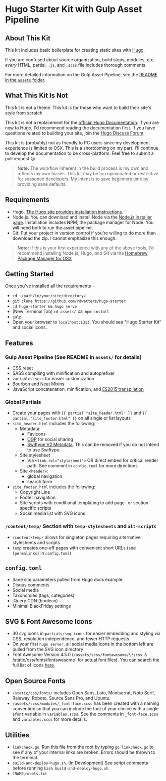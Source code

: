 # Hugo Starter Kit with Gulp Asset Pipeline

## About This Kit

This kit includes basic boilerplate for creating static sites with [Hugo](https://gohugo.io/). 

If you are confused about source organization, build steps, modules, etc, *every* HTML, partial, `.js`, and `.scss` file includes thorough comments. 

For more detailed information on the Gulp Asset Pipeline, see the [README in the `assets` folder](https://github.com/rdwatters/hugo-starter/tree/master/assets).

## What This Kit Is **Not**

This kit is not a theme. This kit is for those who want to build their site's style from scratch.

This kit is not a replacement for the [official Hugo Documentation](http://gohugo.io/overview/introduction/). If you are new to Hugo, I'd recommend reading the documentation first. If you have questions related to building your site, join the [Hugo Discuss Forum](https://discuss.gohugo.io/). 

This kit is (probably) not as friendly to PC users since my development experience is limited to OSX. This is a shortcoming on my part. I'll continue to develop the documentation to be cross-platform. Feel free to submit a pull request :smiley:.

> **Note:** The workflow inherent in the build process is my own and reflects my own biases. This kit may be too opinionated or restrictive for seasoned developers. My intent is to save beginners time by providing sane defaults.

## Requirements

* Hugo. [The Hugo site provides installation instructions](https://gohugo.io/overview/installing/).
* Node.js. You can download and install Node via the [Node.js installer page](https://nodejs.org/en/download/). Installation includes NPM, the package manager for Node. You will need both to run the asset pipeline.
* Git. Put your project in version control if you're willing to do more than download the zip. I cannot emphasize this enough.

> **Note:** If this is your first experience with any of the above tools, I'd recommend installing Node.js, Hugo, *and* Git via the [Homebrew Package Manager for OSX](https://github.com/Homebrew/homebrew/tree/master/share/doc/homebrew#readme)

## Getting Started

Once you've installed all the requirements - 

* `cd ~/path/to/your/site/directory/`
* `git clone https://github.com/rdwatters/hugo-starter`
* `cd hugo-starter && hugo serve`
* (New Terminal Tab) `cd assets/ && npm install` 
* `gulp`
* Open your browser to `localhost:1313`. You should see "Hugo Starter Kit" and social icons.

## Features

### Gulp Asset Pipeline (See README in `assets/` for details)

* CSS reset
* SASS compiling with minification and autoprefixer 
* `variables.scss` for easier customization
* [Bourbon](http://bourbon.io/) and [Neat](http://neat.bourbon.io/) Mixins 
* JavaScript concatenation, minification, and [ES2015 transpilation](https://babeljs.io/)

### Global Partials

* Create your pages with `{{ partial "site_header.html" }}` and `{{ partial "site_footer.html" }}` on all single or list layouts 
* `site_header.html` includes the following:
    * Metadata:
        * Favicons
        * [OGP](http://ogp.me/) for social sharing
        * [Swiftype V2 Metadata](https://swiftype.com/documentation/meta_tags2). This can be removed if you do not intend to use Swiftype.
    * Site stylesheet
        * Via `<link rel="stylesheet">` OR direct embed for critical render path. See comment in `config.toml` for more directions
    * Site `<header>`:
        * global navigation
        * search form
* `site_footer.html` includes the following:  
    * Copyright Line 
    * Footer navigation
    * Site scripts with conditional templating to add page- or section-specific scripts
    * Social media list with SVG icons

### `/content/temp/` Section with `temp-stylesheets` and `alt-scripts`

* `/content/temp/` allows for singleton pages requiring alternative stylesheets and scripts
* `temp` creates one-off pages with convenient short URLs (see `[permalinks]` in `config.toml`)

## `config.toml`

* Sane site parameters pulled from Hugo docs example
* Disqus comments 
* Social media
* Taxonomies (tags, categories)
* jQuery CDN (boolean)
* Minimal BlackFriday settings
 
## SVG & Font Awesome Icons

* 30 svg icons in `partials/svg_icons` for easier embedding and styling via CSS, resolution independence, and fewer HTTP requests 
* On your first `hugo server`, all social media icons in the bottom left are pulled from the SVG icon directory
* Font Awesome Version 4.5.0 (`/assets/scss/fontawesome/\*scss & `/static/css/fonts/fontawesome` for actual font files). You can search the full list of icons [here](https://fortawesome.github.io/Font-Awesome/icons/).

## Open Source Fonts

* `/static/css/fonts/` includes Open Sans, Lato, Montserrat, Noto Serif, Raleway, Roboto, Source Sans Pro, and Ubuntu.
* `/assets/scss/modules/_font-face.scss` has been created with a naming convention so that you can include the font of your choice with a single `$font` variable in `variables.scss`. See the comments in `_font-face.scss` and `variables.scss` for more details.

## Utilities

* `linkcheck.go`. Run this file from the root by typing `go linkcheck.go` to see if any of your internal links are broken. Errors should be thrown to the terminal.
* `build-and-deploy-hugo.sh`. (In Development) See script comments before running `bash build-and-deploy-hugo.sh`. 
* `CNAME`,`robots.txt` 
   